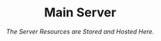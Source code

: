 <h1 align="center">Main Server</h1>
<p align="center"><i>The Server Resources are Stored and Hosted Here.</i></p>
<div align="center">
</div>
